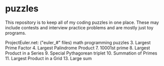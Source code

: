 puzzles
=======
This repository is to keep all of my coding puzzles in one place. These may include contests and interview practice problems and are mostly just toy programs.

ProjectEuler.net: ("euler_#" files) math programming puzzles
   3. Largest Prime Factor
   4. Largest Palindrome Product
   7. 10001st prime
   8. Largest Product in a Series
   9. Special Pythagorean triplet
   10. Summation of Primes
   11. Largest Product in a Grid
   13. Large sum
